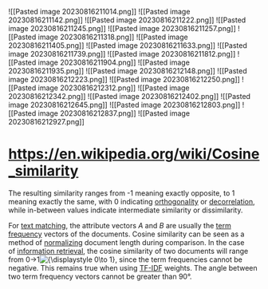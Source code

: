![[Pasted image 20230816211014.png]]
![[Pasted image 20230816211142.png]]
![[Pasted image 20230816211222.png]]
![[Pasted image 20230816211245.png]]
![[Pasted image 20230816211257.png]]
![[Pasted image 20230816211318.png]]
![[Pasted image 20230816211405.png]]
![[Pasted image 20230816211633.png]]
![[Pasted image 20230816211739.png]]
![[Pasted image 20230816211812.png]]
![[Pasted image 20230816211904.png]]
![[Pasted image 20230816211935.png]]
![[Pasted image 20230816212148.png]]
![[Pasted image 20230816212223.png]]
![[Pasted image 20230816212250.png]]
![[Pasted image 20230816212312.png]]
![[Pasted image 20230816212342.png]]
![[Pasted image 20230816212402.png]]
![[Pasted image 20230816212645.png]]
![[Pasted image 20230816212803.png]]
![[Pasted image 20230816212837.png]]
![[Pasted image 20230816212927.png]]
# https://en.wikipedia.org/wiki/Cosine_similarity
The resulting similarity ranges from -1 meaning exactly opposite, to 1 meaning exactly the same, with 0 indicating [orthogonality](https://en.wikipedia.org/wiki/Orthogonality "Orthogonality") or [decorrelation](https://en.wikipedia.org/wiki/Decorrelation "Decorrelation"), while in-between values indicate intermediate similarity or dissimilarity.

For [text matching](https://en.wikipedia.org/wiki/Approximate_string_matching "Approximate string matching"), the attribute vectors _A_ and _B_ are usually the [term frequency](https://en.wikipedia.org/wiki/Tf%E2%80%93idf "Tf–idf") vectors of the documents. Cosine similarity can be seen as a method of [normalizing](https://en.wikipedia.org/wiki/Normalization_(statistics) "Normalization (statistics)") document length during comparison. In the case of [information retrieval](https://en.wikipedia.org/wiki/Information_retrieval "Information retrieval"), the cosine similarity of two documents will range from 0→1![{\displaystyle 0\to 1}](https://wikimedia.org/api/rest_v1/media/math/render/svg/385148d2752cc8c677f4c0b31f4ff0f5cad05303), since the term frequencies cannot be negative. This remains true when using [TF-IDF](https://en.wikipedia.org/wiki/Tf%E2%80%93idf "Tf–idf") weights. The angle between two term frequency vectors cannot be greater than 90°.
